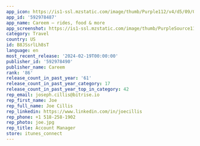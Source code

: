 ```yaml
---
app_icon: https://is1-ssl.mzstatic.com/image/thumb/Purple112/v4/d5/09/02/d5090299-1c9c-eed6-8422-f219bbdbba6f/SuperAppIcon-0-0-1x_U007emarketing-0-5-0-85-220.png/1024x1024bb.png
app_id: '592978487'
app_name: Careem – rides, food & more
app_screenshot: https://is1-ssl.mzstatic.com/image/thumb/PurpleSource116/v4/ad/11/a2/ad11a224-df39-8f3b-d248-a9eed76ed4a5/f3d33f6b-7e4f-45a8-8242-ae84173ae0a3_ASO_Refresh_6.5_Frame_01.jpg/1284x2778bb.png
category: Travel
country: US
id: B8JSsrlLh8sT
language: en
most_recent_release: '2024-02-19T00:00:00'
publisher_id: '592978490'
publisher_name: Careem
rank: '86'
release_count_in_past_year: '61'
release_count_in_past_year_category: 17
release_count_in_past_year_top_in_category: 42
rep_email: joseph.cillis@bitrise.io
rep_first_name: Joe
rep_full_name: Joe Cillis
rep_linkedin: https://www.linkedin.com/in/joecillis
rep_phone: +1 518-258-1902
rep_photo: joe.jpg
rep_title: Account Manager
store: itunes_connect
---
```

